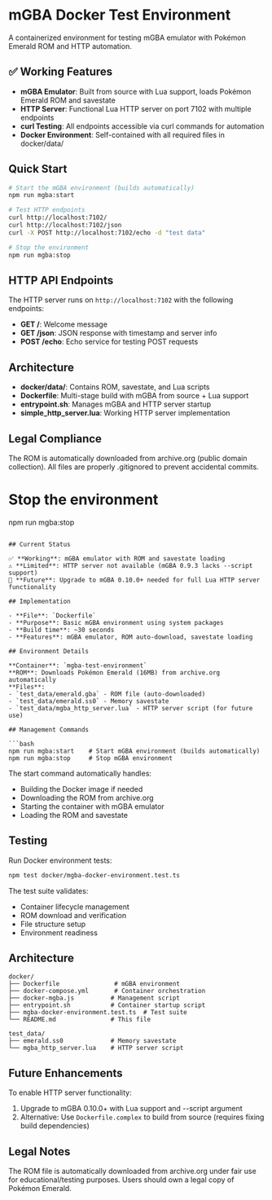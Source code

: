 # mGBA Docker Test Environment

A containerized environment for testing mGBA emulator with Pokémon Emerald ROM and HTTP automation.

## ✅ Working Features

- **mGBA Emulator**: Built from source with Lua support, loads Pokémon Emerald ROM and savestate
- **HTTP Server**: Functional Lua HTTP server on port 7102 with multiple endpoints
- **curl Testing**: All endpoints accessible via curl commands for automation
- **Docker Environment**: Self-contained with all required files in docker/data/

## Quick Start

```bash
# Start the mGBA environment (builds automatically)
npm run mgba:start

# Test HTTP endpoints
curl http://localhost:7102/
curl http://localhost:7102/json  
curl -X POST http://localhost:7102/echo -d "test data"

# Stop the environment
npm run mgba:stop
```

## HTTP API Endpoints

The HTTP server runs on `http://localhost:7102` with the following endpoints:

- **GET /**: Welcome message
- **GET /json**: JSON response with timestamp and server info
- **POST /echo**: Echo service for testing POST requests

## Architecture

- **docker/data/**: Contains ROM, savestate, and Lua scripts
- **Dockerfile**: Multi-stage build with mGBA from source + Lua support
- **entrypoint.sh**: Manages mGBA and HTTP server startup
- **simple_http_server.lua**: Working HTTP server implementation

## Legal Compliance

The ROM is automatically downloaded from archive.org (public domain collection). All files are properly .gitignored to prevent accidental commits.

# Stop the environment
npm run mgba:stop
```

## Current Status

✅ **Working**: mGBA emulator with ROM and savestate loading  
⚠️ **Limited**: HTTP server not available (mGBA 0.9.3 lacks --script support)  
🔧 **Future**: Upgrade to mGBA 0.10.0+ needed for full Lua HTTP server functionality

## Implementation

- **File**: `Dockerfile`
- **Purpose**: Basic mGBA environment using system packages
- **Build time**: ~30 seconds  
- **Features**: mGBA emulator, ROM auto-download, savestate loading

## Environment Details

**Container**: `mgba-test-environment`  
**ROM**: Downloads Pokémon Emerald (16MB) from archive.org automatically  
**Files**: 
- `test_data/emerald.gba` - ROM file (auto-downloaded)
- `test_data/emerald.ss0` - Memory savestate 
- `test_data/mgba_http_server.lua` - HTTP server script (for future use)

## Management Commands

```bash
npm run mgba:start    # Start mGBA environment (builds automatically)
npm run mgba:stop     # Stop mGBA environment
```

The start command automatically handles:
- Building the Docker image if needed
- Downloading the ROM from archive.org  
- Starting the container with mGBA emulator
- Loading the ROM and savestate

## Testing

Run Docker environment tests:
```bash
npm test docker/mgba-docker-environment.test.ts
```

The test suite validates:
- Container lifecycle management
- ROM download and verification
- File structure setup
- Environment readiness

## Architecture

```
docker/
├── Dockerfile               # mGBA environment
├── docker-compose.yml       # Container orchestration  
├── docker-mgba.js          # Management script
├── entrypoint.sh           # Container startup script
├── mgba-docker-environment.test.ts  # Test suite
└── README.md               # This file

test_data/
├── emerald.ss0             # Memory savestate
└── mgba_http_server.lua    # HTTP server script
```

## Future Enhancements

To enable HTTP server functionality:
1. Upgrade to mGBA 0.10.0+ with Lua support and --script argument
2. Alternative: Use `Dockerfile.complex` to build from source (requires fixing build dependencies)

## Legal Notes

The ROM file is automatically downloaded from archive.org under fair use for educational/testing purposes. Users should own a legal copy of Pokémon Emerald.